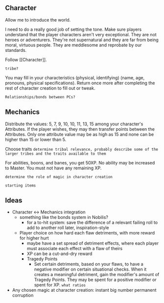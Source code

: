 ## Character
Allow me to introduce the world.

I need to do a really good job of setting the tone. Make sure players understand that the player characters aren't very exceptional. They are not heroes or adventurers. They're not supernatural and they are far from being moral, virtuous people. They are meddlesome and reprobate by our standards.

Follow [[Character]].

`tribe?`

You may fill in your characteristics (physical, identifying) (name, age, pronouns, physical specifications). Return once more after completing the rest of character creation to fill out or tweak.

`Relationships/bonds between PCs?`
## Mechanics
Distribute the values: 5, 7, 9, 10, 10, 11, 13, 15 among your character's Attributes. If the player wishes, they may then transfer points between the Attributes. Only one attribute value may be as high as 15 and none can be higher than 15 or lower than 5.

Choose traits `determine tribal relevance, probably describe some of the larger tribes and the traits available to them`

For abilities, boons, and banes, you get 50XP. No ability may be increased to Master. You must not have any remaining XP.

`determine the role of magic in character creation`

`starting items`
## Ideas
* Character <-> Mechanics integration
	* something like the bonds system in Nobilis?
		* for a to-hit system: save the difference of a relevant failing roll to add to another roll later, inspiration-style
	* Player choice on how hard each flaw detriments, with more reward for higher hurt
		* maybe have a set spread of detriment effects, where each player must associate each effect with a flaw of theirs
		* XP can be a cut-and-dry reward
		* Tragedy Points
			* Set certain detriments, based on your flaws, to have a negative modifier on certain situational checks. When it creates a meaningful detriment, gain the modifier's amount of Tragedy Points. They may be spent for a positive modifier or spent for XP. `what ratios`
* Any chosen magic at character creation: instant big number permanent corruption